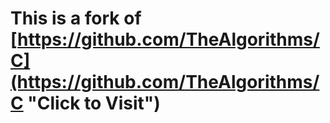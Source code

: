 # This is a fork of [https://github.com/TheAlgorithms/C](https://github.com/TheAlgorithms/C "Click to Visit")
